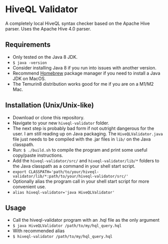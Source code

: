 # HiveQL Validator
A completely local HiveQL syntax checker based on the Apache Hive parser. Uses the Apache Hive 4.0 parser.

## Requirements
- Only tested on the Java 8 JDK.
- ```$ java -version```
- Consider installing Java 8 if you run into issues with another version.
- Recommend [Homebrew](https://brew.sh/) package manager if you need to install a Java JDK on MacOS.
- The Temurin8 distribution works good for me if you are on a M1/M2 Mac.

## Installation (Unix/Unix-like)
- Download or clone this repository.
- Navigate to your new ```hiveql-validator``` folder.
- The next step is probably bad form if not outright dangerous for the user. I am still reading up on Java packaging. The ```HiveQLValidator.java``` file just needs to be compiled with the .jar files in ```lib/``` on the Java classpath.
- Run: ```$ ./build.sh``` to compile the program and print some useful copy/paste instructions.
- Add the ```hiveql-validator/src/``` and ```hiveql-validator/lib/*``` folders to the Java classpath as a command in your shell start script.
- ```export CLASSPATH='path/to/your/hiveql-validator/lib/*:path/to/your/hiveql-validator/src/'```
- Optionally alias the program call in your shell start script for more convenient use.
- ```alias hiveql-validator='java HiveQLValidator'```

## Usage
- Call the hiveql-validator program with an .hql file as the only argument
- ```$ java HiveQLValidator /path/to/my/hql_query.hql```
- With recommended alias
- ```$ hiveql-validator /path/to/my/hql_query.hql```
